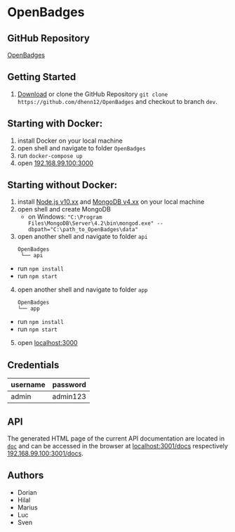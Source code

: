# OpenBadges


## GitHub Repository
[OpenBadges](https://github.com/dhenn12/OpenBadges)


## Getting Started

1. [Download](https://github.com/dhenn12/OpenBadges/archive/dev.zip) or clone the GitHub Repository ``git clone https://github.com/dhenn12/OpenBadges`` and checkout to branch ``dev``.


## Starting with Docker:

1. install Docker on your local machine
2. open shell and navigate to folder ``OpenBadges``
3. run ``docker-compose up``
4. open  [192.168.99.100:3000](http://192.168.99.100:3000/)


## Starting without Docker:
1. install [Node.js v10.xx](https://nodejs.org/en/) and [MongoDB v4.xx](https://www.mongodb.com/download-center/community?) on your local machine
2. open shell and create MongoDB
   * on Windows: ``"C:\Program Files\MongoDB\Server\4.2\bin\mongod.exe" --dbpath="C:\path_to_OpenBadges\data"``
3. open another shell and navigate to folder ``api``
   ```
   OpenBadges
    └── api
   ```

 * run ``npm install``
 * run ``npm start``
4. open another shell and navigate to folder ``app``
   ```
   OpenBadges
   └── app
   ```

 * run ``npm install``
 * run ``npm start``
5. open  [localhost:3000](http://localhost:3000)



## Credentials
   | username  | password |
   | --------- | -------- |
   | admin     | admin123 |


## API
The generated HTML page of the current API documentation are located in [``doc``](../dev/api/doc) and can be accessed in the browser at [localhost:3001/docs](http://localhost:3001/docs/) respectively [192.168.99.100:3001/docs](http://192.168.99.100:3001/docs/).


## Authors
* Dorian
* Hilal
* Marius
* Luc
* Sven